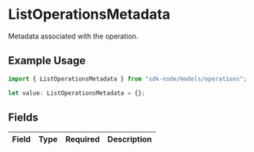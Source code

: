 # ListOperationsMetadata

Metadata associated with the operation.

## Example Usage

```typescript
import { ListOperationsMetadata } from "sdk-node/models/operations";

let value: ListOperationsMetadata = {};
```

## Fields

| Field       | Type        | Required    | Description |
| ----------- | ----------- | ----------- | ----------- |